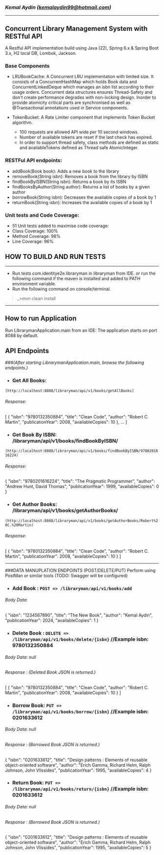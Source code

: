 ### _Kemal Aydin (kemalaydin99@hotmail.com)_

-----------------------------------------------------------
##  Concurrent Library Management System with RESTful API
A Restful API implementation build using Java (22), Spring 6.x & Spring Boot 3.x, H2 local DB, Lombok, Jackson.

### Base Components 
* LRUBookCache: A Concurrent LRU implementation with limited size. It consists of a ConcurrentHashMap which holds Book data and 
ConcurrentLinkedDeque which manages an isbn list according to their usage orders.
Concurrent data structures ensures Thread-Safety and don't create performance degrades with non-locking design. 
Inorder to provide atomicity critical parts are synchronised as well as @Transactional annotations used in Service components.
 
* TokenBucket: A Rate Limiter component that implements Token Bucket algorithm.
  - 100 requests are allowed API wide per 10 second windows.
  - Number of available tokens are reset if the last check has expired.
  - In order to support thread safety, class methods are defined as static and
  availableTokens defined as Thread safe AtomicInteger.

### RESTFul API endpoints:
* addBook(Book book): Adds a new book to the library
* removeBook(String isbn): Removes a book from the library by ISBN
* findBookByISBN(String isbn): Returns a book by its ISBN
* findBooksByAuthor(String author): Returns a list of books by a given author
* borrowBook(String isbn): Decreases the available copies of a book by 1
* returnBook(String isbn): Increases the available copies of a book by 1

### Unit tests and Code Coverage:
* 51 Unit tests added to maximise code coverage:   
* Class Coverage: 100%
* Method Coverage: 98%
* Line Coverage: 96%

## HOW TO BUILD AND RUN TESTS
-----------------------------------------------------------
* Run tests com.identitye2e.libraryman in libraryman from IDE.
  or run the following command if the maven is installed and added to PATH environment variable.
* Run the following command on console/terminal.
>_>mvn clean install

-----------------------------------------------------------

## How to run Application
Run LibrarymanApplication.main from an IDE: The application starts on port 8088 by default.

## API Endpoints 
###_(After starting LibrarymanApplication.main, browse the following endpoints.)_
 
* ### Get All Books:
`[http://localhost:8088/libraryman/api/v1/books/getAllBooks]`
###### *Response:*
[
{
"isbn": "9780132350884",
"title": "Clean Code",
"author": "Robert C. Martin",
"publicationYear": 2008,
"availableCopies": 10
}, ... ]

* ### Get Book By ISBN: /libraryman/api/v1/books/findBookByISBN/<ISBN>
`(http://localhost:8088/libraryman/api/v1/books/findBookByISBN/9780201616224)`
###### *Response:*
{
"isbn": "9780201616224",
"title": "The Pragmatic Programmer",
"author": "Andrew Hunt, David Thomas",
"publicationYear": 1999,
"availableCopies": 0
}

* ### Get Author Books: /libraryman/api/v1/books/getAuthorBooks/<Author Name>
`(http://localhost:8088/libraryman/api/v1/books/getAuthorBooks/Robert%20C.%20Martin)`
###### *Response:*
[
{
"isbn": "9780132350884",
"title": "Clean Code",
"author": "Robert C. Martin",
"publicationYear": 2008,
"availableCopies": 10
}
]

-----------------------------------------------------------
###DATA MANUPLATION ENDPOINTS (POST/DELETE/PUT) 
Perform using PostMan or similar tools (TODO: Swagger will be configured)
 
* ### Add Book : `POST => /libraryman/api/v1/books/add`
###### *Body Data:*
{
"isbn": "1234567890",
"title": "The New Book",
"author": "Kemal Aydin",
"publicationYear": 2024,
"availableCopies": 1
}

* ### Delete Book : `DELETE => /libraryman/api/v1/books/delete/{isbn}` //Example isbn: 9780132350884
###### *Body Data: null*
###### *Response : (Deleted Book JSON is returned.)*
[
{
"isbn": "9780132350884",
"title": "Clean Code",
"author": "Robert C. Martin",
"publicationYear": 2008,
"availableCopies": 10
}
]


* ### Borrow Book: `PUT => /libraryman/api/v1/books/borrow/{isbn}` //Example isbn: 0201633612
###### *Body Data: null*
###### *Response : (Borrowed Book JSON is returned.)*
{
"isbn": "0201633612",
"title": "Design patterns : Elements of reusable object-oriented software",
"author": "Erich Gamma, Richard Helm, Ralph Johnson, John Vlissides",
"publicationYear": 1995,
"availableCopies": 4
}


* ### Return Book: `PUT => /libraryman/api/v1/books/return/{isbn}` //Example isbn: 0201633612
###### *Body Data: null*
###### *Response : (Borrowed Book JSON is returned.)*
{
"isbn": "0201633612",
"title": "Design patterns : Elements of reusable object-oriented software",
"author": "Erich Gamma, Richard Helm, Ralph Johnson, John Vlissides",
"publicationYear": 1995,
"availableCopies": 5
}

